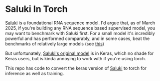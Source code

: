 # Saluki In Torch
[Saluki](https://genomebiology.biomedcentral.com/articles/10.1186/s13059-022-02811-x) is a foundational RNA sequence model. I'd argue that, as of March 2025, if you're building any RNA sequence based supervised model, you may want to benchmark with Saluki first. For a small model it's incredibly powerful and has performed comparably, and in some cases, beat the benchmarks of relatively large models (see [this](https://www.biorxiv.org/content/10.1101/2024.10.10.617658v1))

But unfortunately, [Saluki's original model](https://github.com/vagarwal87/saluki_paper) is in Keras, which no shade for Keras users, but is kinda annoying to work with if you're using torch.

This repo has code to convert the keras version of [Saluki](https://genomebiology.biomedcentral.com/articles/10.1186/s13059-022-02811-x)  to torch for inference as well as training.



